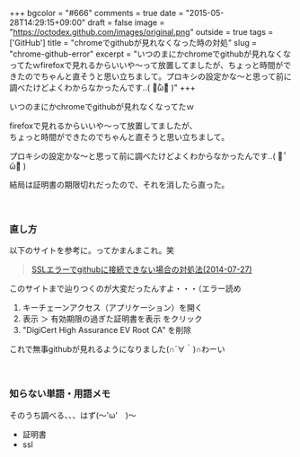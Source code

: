+++
bgcolor = "#666"
comments = true
date = "2015-05-28T14:29:15+09:00"
draft = false
image = "https://octodex.github.com/images/original.png"
outside = true
tags = ['GitHub']
title = "chromeでgithubが見れなくなった時の対処"
slug = "chrome-github-error"
excerpt = "いつのまにかchromeでgithubが見れなくなってたｗfirefoxで見れるからいいや〜って放置してましたが、ちょっと時間ができたのでちゃんと直そうと思い立ちまして。プロキシの設定かな〜と思って前に調べたけどよくわからなかったんです..( ･᷄ὢ･᷅ )"
+++

いつのまにかchromeでgithubが見れなくなってたｗ

firefoxで見れるからいいや〜って放置してましたが、  
ちょっと時間ができたのでちゃんと直そうと思い立ちまして。  

プロキシの設定かな〜と思って前に調べたけどよくわからなかったんです..( ･᷄ὢ･᷅ )

結局は証明書の期限切れだったので、それを消したら直った。<br /><br /><br />

### 直し方

以下のサイトを参考に。ってかまんまこれ。笑

>[SSLエラーでgithubに接続できない場合の対処法(2014-07-27)](http://yasuharu519.hatenablog.com/entry/2014/07/28/013502)

このサイトまで辿りつくのが大変だったんすよ・・・（エラー読め  

1. キーチェーンアクセス（アプリケーション）を開く
2. 表示 ＞ 有効期限の過ぎた証明書を表示 をクリック
3. "DigiCert High Assurance EV Root CA" を削除

これで無事githubが見れるようになりました(∩´∀｀)∩わーい<br><br><br>

### 知らない単語・用語メモ

そのうち調べる、、、はず(～'ω'　)～

- 証明書
- ssl

